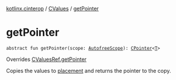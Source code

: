 [kotlinx.cinterop](../index.md) / [CValues](index.md) / [getPointer](./get-pointer.md)

# getPointer

`abstract fun getPointer(scope: `[`AutofreeScope`](../-autofree-scope/index.md)`): `[`CPointer`](../-c-pointer/index.md)`<`[`T`](index.md#T)`>`

Overrides [CValuesRef.getPointer](../-c-values-ref/get-pointer.md)

Copies the values to [placement](#) and returns the pointer to the copy.


